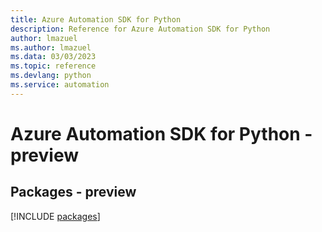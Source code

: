 ```yaml
---
title: Azure Automation SDK for Python
description: Reference for Azure Automation SDK for Python
author: lmazuel
ms.author: lmazuel
ms.data: 03/03/2023
ms.topic: reference
ms.devlang: python
ms.service: automation
---
```

# Azure Automation SDK for Python - preview
## Packages - preview
[!INCLUDE [packages](automation-index.md)]